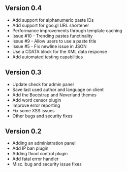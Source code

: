 Version 0.4
------------
 * Add support for alphanumeric paste IDs
 * Add support for goo.gl URL shortener
 * Performance improvements through template caching
 * Issue #10 - Trending pastes functinality
 * Issue #9 - Allow users to use a paste title
 * Issue #5 - Fix newline issue in JSON
 * Use a CDATA block for the XML data response
 * Add automated testing capabilities

Version 0.3
------------
 * Update check for admin panel
 * Save last used author and language on client
 * Add the Bootstrap and Neverland themes
 * Add word censor plugin
 * Improve error reporting
 * Fix some XSS issues
 * Other bugs and security fixes

Version 0.2
------------
 * Adding an administration panel
 * Add IP ban plugin
 * Adding flood control plugin
 * Add fatal error handler
 * Misc. bug and security issue fixes